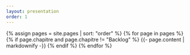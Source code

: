 ```yaml
---
layout: presentation
order: 1
---
```


{% assign pages = site.pages | sort: "order" %}
{% for page in pages %}
 {% if page.chapitre and page.chapitre != "Backlog" %}
    {{- page.content | markdownify -}}
  {% endif %}
{% endfor %}
